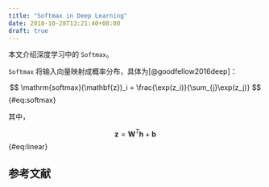 ```yaml
---
title: "Softmax in Deep Learning"
date: 2018-10-28T13:21:40+08:00
draft: true
---
```


本文介绍深度学习中的 `Softmax`。

<!--more-->

`Softmax` 将输入向量映射成概率分布，具体为[@goodfellow2016deep]：

$$ \mathrm{softmax}(\mathbf{z})_i = \frac{\exp(z_i)}{\sum_{j}\exp(z_j)} $$ {#eq:softmax}

其中，

$$ \mathbf{z} = \mathbf{W}^T\mathbf{h} + \mathbf{b}$$ {#eq:linear}

## 参考文献
